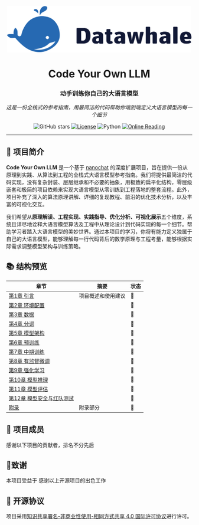  <div align='center'>
    <img src="assets/datawhale.png" alt="datawhale" width="500"/>
  <h1>Code Your Own LLM</h1>
  <h3>动手训练你自己的大语言模型</h3>
  <p><em>这是一份全栈式的参考指南，用最简洁的代码帮助你端到端定义大语言模型的每一个细节</em></p>
  <img src="https://img.shields.io/github/stars/datawhalechina/code-your-own-llm?style=flat&logo=github" alt="GitHub stars"/>
  <a rel="License" href="http://creativecommons.org/licenses/by-nc-sa/4.0/"><img alt="License" style="border-width:0" src="https://img.shields.io/badge/license-CC%20BY--NC--SA%204.0-lightgrey" /></a>
  <img src="https://img.shields.io/badge/Python-3.10%2B-blue.svg" alt="Python"/>
  <a href="https://datawhalechina.github.io/code-your-own-llm/"><img src="https://img.shields.io/badge/在线阅读-Online%20Reading-green?style=flat&logo=gitbook" alt="Online Reading"></a>
</div>


---



## 📖 项目简介

**Code Your Own LLM** 是一个基于 [nanochat](https://github.com/karpathy/nanochat) 的深度扩展项目，旨在提供一份从原理到实践、从算法到工程的全栈式大语言模型参考指南。我们将提供最简洁的代码实现，没有复杂封装、层层继承和不必要的抽象，用极致的扁平化结构，零层级嵌套和极简的项目依赖来实现大语言模型从零训练到工程落地的整套流程。此外，项目补充了深入的算法原理讲解、详细的复现教程、前沿的优化技术分析，以及丰富的可视化交互。

我们希望从**原理解读、工程实现、实践指导、优化分析、可视化展示**五个维度，系统且详尽地诠释大语言模型算法及工程中从理论设计到代码实现的每一个细节。帮助学习者踏入大语言模型的美妙世界。通过本项目的学习，你将有能力定义独属于自己的大语言模型，能够理解每一行代码背后的数学原理与工程考量，能够根据实际需求调整模型架构与训练策略。



## 📚 结构预览

| 章节                                                    | 摘要               | 状态 |
| ------------------------------------------------------- | ------------------ | ---- |
| [第1章 引言](./docs/Chapter01/Introduction.md)          | 项目概述和使用建议 | 🚧    |
| [第2章 环境配置](./docs/Chapter02/Environment.md)       |                    | 🚧    |
| [第3章 数据](./docs/Chapter03/Data.md)                  |                    | 🚧    |
| [第4章 分词](./docs/Chapter04/Tokenization.md)          |                    | 🚧    |
| [第5章 模型架构](./docs/Chapter05/Architecture.md)      |                    | 🚧    |
| [第6章 预训练](./docs/Chapter06/Pretrain.md)            |                    | 🚧    |
| [第7章 中期训练](./docs/Chapter07/Midtrain.md)          |                    | 🚧    |
| [第8章 有监督微调](./docs/Chapter08/SFT.md)             |                    | 🚧    |
| [第9章 强化学习](./docs/Chapter09/RL.md)                |                    | 🚧    |
| [第10章 模型推理](./docs/Chapter10/Inference.md)        |                    | 🚧    |
| [第11章 模型评估](./docs/Chapter11/Evaluation.md)       |                    | 🚧    |
| [第12章 模型安全与红队测试](./docs/Chapter12/Safety.md) |                    | 🚧    |
| [附录](./docs/Appendix/README.md)                       | 附录部分           | 🚧    |



## 🤝 项目成员

感谢以下项目的贡献者，排名不分先后



## 🙏致谢

本项目受益于  感谢以上开源项目的出色工作



## 📜 开源协议

项目采用[知识共享署名-非商业性使用-相同方式共享 4.0 国际许可协议](http://creativecommons.org/licenses/by-nc-sa/4.0/)进行许可。
